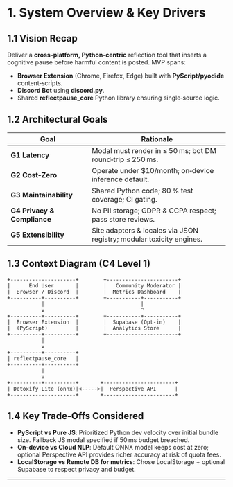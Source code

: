# 1. System Overview & Key Drivers

## 1.1 Vision Recap

Deliver a **cross‑platform, Python‑centric** reflection tool that inserts a cognitive pause before harmful content is posted. MVP spans:

- **Browser Extension** (Chrome, Firefox, Edge) built with **PyScript/pyodide** content‑scripts.
- **Discord Bot** using **discord.py**.
- Shared **reflectpause\_core** Python library ensuring single‑source logic.

## 1.2 Architectural Goals

| Goal                        | Rationale                                                            |
| --------------------------- | -------------------------------------------------------------------- |
| **G1 Latency**              | Modal must render in ≤ 50 ms; bot DM round‑trip ≤ 250 ms.            |
| **G2 Cost‑Zero**            | Operate under \$10/month; on‑device inference default.               |
| **G3 Maintainability**      | Shared Python code; 80 % test coverage; CI gating.                   |
| **G4 Privacy & Compliance** | No PII storage; GDPR & CCPA respect; pass store reviews.             |
| **G5 Extensibility**        | Site adapters & locales via JSON registry; modular toxicity engines. |

## 1.3 Context Diagram (C4 Level 1)

```
+---------------------+        +-----------------------+
|      End User       |        |   Community Moderator |
|  Browser / Discord  |        |  Metrics Dashboard    |
+----------+----------+        +-----------+-----------+
           |                               |
           v                               ^
+----------+----------+        +-----------+-----------+
|  Browser Extension  |        |  Supabase (Opt‑in)    |
|  (PyScript)         |        |  Analytics Store      |
+----------+----------+        +-----------------------+
           |
           v
+----------+----------+
| reflectpause_core   |
+----------+----------+
           |
           v
+----------+----------+       +-----------------------+
| Detoxify Lite (onnx)|<----->|  Perspective API      |
+---------------------+       +-----------------------+
```

## 1.4 Key Trade‑Offs Considered

- **PyScript vs Pure JS**: Prioritized Python dev velocity over initial bundle size. Fallback JS modal specified if 50 ms budget breached.
- **On‑device vs Cloud NLP**: Default ONNX model keeps cost at zero; optional Perspective API provides richer accuracy at risk of quota fees.
- **LocalStorage vs Remote DB for metrics**: Chose LocalStorage + optional Supabase to respect privacy and budget.

---
